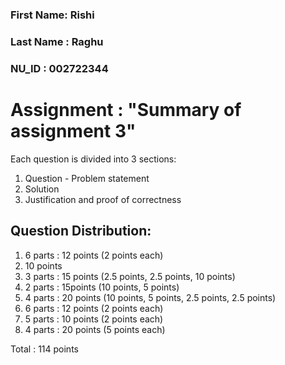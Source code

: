 ### First Name: Rishi
### Last Name : Raghu
### NU_ID : 002722344

# Assignment : "Summary of assignment 3" 

Each question is divided into 3 sections:

1. Question - Problem statement
2. Solution 
3. Justification and proof of correctness

## Question Distribution:

1. 6 parts : 12 points (2 points each)
2. 10 points
3. 3 parts : 15 points (2.5 points, 2.5 points, 10 points)
4. 2 parts : 15points (10 points, 5 points)
5. 4 parts : 20 points (10 points, 5 points, 2.5 points, 2.5 points)
6. 6 parts : 12 points (2 points each)
7. 5 parts : 10 points (2 points each)
8. 4 parts : 20 points (5 points each)

Total : 114 points